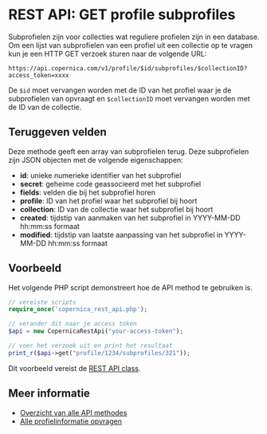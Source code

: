 # REST API: GET profile subprofiles

Subprofielen zijn voor collecties wat reguliere profielen zijn in een database. 
Om een lijst van subprofielen van een profiel uit een collectie op te
vragen kun je een HTTP GET verzoek sturen naar de volgende URL:

`https://api.copernica.com/v1/profile/$id/subprofiles/$collectionID?access_token=xxxx`

De `$id` moet vervangen worden met de ID van het profiel waar je de subprofielen
van opvraagt en `$collectionID` moet vervangen worden met de ID van de
collectie.


## Teruggeven velden

Deze methode geeft een array van subprofielen terug. Deze subprofielen zijn JSON objecten met de volgende eigenschappen:

- **id**: unieke numerieke identifier van het subprofiel
- **secret**: geheime code geassocieerd met het subprofiel
- **fields**: velden die bij het subprofiel horen
- **profile**: ID van het profiel waar het subprofiel bij hoort
- **collection**: ID van de collectie waar het subprofiel bij hoort
- **created**: tijdstip van aanmaken van het subprofiel in YYYY-MM-DD hh:mm:ss formaat
- **modified**: tijdstip van laatste aanpassing van het subprofiel in YYYY-MM-DD hh:mm:ss formaat


## Voorbeeld

Het volgende PHP script demonstreert hoe de API method te gebruiken is.

```php
// vereiste scripts
require_once('copernica_rest_api.php');

// verander dit naar je access token
$api = new CopernicaRestApi("your-access-token");

// voer het verzoek uit en print het resultaat
print_r($api->get("profile/1234/subprofiles/321"));
```

Dit voorbeeld vereist de [REST API class](rest-php).


## Meer informatie

- [Overzicht van alle API methodes](rest-api)
- [Alle profielinformatie opvragen](rest-get-profile)
